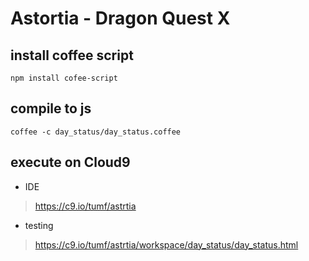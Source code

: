 Astortia - Dragon Quest X
==========================

install coffee script
---------------------

    npm install cofee-script

compile to js
-------------

    coffee -c day_status/day_status.coffee
    
execute on Cloud9
------------------

* IDE

> https://c9.io/tumf/astrtia

* testing

> https://c9.io/tumf/astrtia/workspace/day_status/day_status.html


